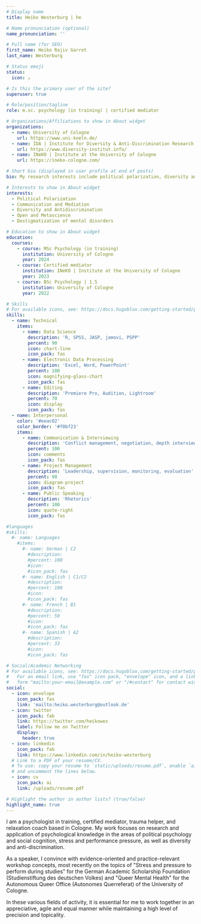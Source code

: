 ```yaml
---
# Display name
title: Heiko Westerburg | he

# Name pronunciation (optional)
name_pronunciation: ''

# Full name (for SEO)
first_name: Heiko Rajiv Garret
last_name: Westerburg

# Status emoji
status:
  icon: ☕️

# Is this the primary user of the site?
superuser: true

# Role/position/tagline
role: m.sc. psychology (in training) | certified mediator

# Organizations/Affiliations to show in About widget
organizations:
  - name: University of Cologne
    url: https://www.uni-koeln.de/
  - name: IDA | Institute for Diversity & Anti-Discrimination Research
    url: https://www.diversity-institut.info/
  - name: INeKO | Institute at the University of Cologne
    url: https://ineko-cologne.com/

# Short bio (displayed in user profile at end of posts)
bio: My research interests include political polarization, diversity and antidiscrimination, destigmatization of mental disorders.

# Interests to show in About widget
interests:
  - Political Polarization
  - Communication and Mediation
  - Diversity and Antidiscrimination
  - Open and Metascience
  - Destigmatization of mental disorders 

# Education to show in About widget
education:
  courses:
    - course: MSc Psychology (in training)
      institution: University of Cologne
      year: 2024
    - course: Certified mediator
      institution: INeKO | Institute at the University of Cologne
      year: 2023
    - course: BSc Psychology | 1.5
      institution: University of Cologne
      year: 2022

# Skills
# For available icons, see: https://docs.hugoblox.com/getting-started/page-builder/#icons
skills:
  - name: Technical
    items:
      - name: Data Science
        description: 'R, SPSS, JASP, jamovi, PSPP'
        percent: 90
        icon: chart-line
        icon_pack: fas
      - name: Electronic Data Processing
        description: 'Excel, Word, PowerPoint'
        percent: 100
        icon: magnifying-glass-chart
        icon_pack: fas
      - name: Editing
        description: 'Premiere Pro, Audition, Lightroom'
        percent: 70
        icon: display
        icon_pack: fas
  - name: Interpersonal
    color: '#eeac02'
    color_border: '#f0bf23'
    items:
      - name: Communication & Interviewing
        description: 'Conflict management, negotiation, depth interview, diagnostics'
        percent: 100
        icon: comments
        icon_pack: fas
      - name: Project Management
        description: 'Leadership, supervision, monitoring, evaluation'
        percent: 90
        icon: diagram-project
        icon_pack: fas
      - name: Public Speaking
        description: 'Rhetorics'
        percent: 100
        icon: quote-right
        icon_pack: fas

#languages
#skills:
  #- name: Languages
    #items:
      #- name: German | C2
        #description:
        #percent: 100
        #icon: 
        #icon_pack: fas
      #- name: English | C1/C2
        #description: 
        #percent: 100
        #icon: 
        #icon_pack: fas
      #- name: French | B1
        #description: 
        #percent: 50
        #icon: 
        #icon_pack: fas
      #- name: Spanish | A2
        #description: 
        #percent: 33
        #icon: 
        #icon_pack: fas

# Social/Academic Networking
# For available icons, see: https://docs.hugoblox.com/getting-started/page-builder/#icons
#   For an email link, use "fas" icon pack, "envelope" icon, and a link in the
#   form "mailto:your-email@example.com" or "/#contact" for contact widget.
social:
  - icon: envelope
    icon_pack: fas
    link: 'mailto:heiko.westerburg@outlook.de'
  - icon: twitter
    icon_pack: fab
    link: https://twitter.com/heikowes
    label: Follow me on Twitter
    display:
      header: true
  - icon: linkedin
    icon_pack: fab
    link: https://www.linkedin.com/in/heiko-westerburg
  # Link to a PDF of your resume/CV.
  # To use: copy your resume to `static/uploads/resume.pdf`, enable `ai` icons in `params.yaml`,
  # and uncomment the lines below.
  - icon: cv
    icon_pack: ai
    link: /uploads/resume.pdf

# Highlight the author in author lists? (true/false)
highlight_name: true
---
```


I am a psychologist in training, certified mediator, trauma helper, and relaxation coach based in Cologne. My work focuses on research and application of psychological knowledge in the areas of political psychology and social cognition, stress and performance pressure, as well as diversity and anti-discrimination. 

As a speaker, I convince with evidence-oriented and practice-relevant workshop concepts, most recently on the topics of "Stress and pressure to perform during studies" for the German Academic Scholarship Foundation (Studienstiftung des deutschen Volkes) and "Queer Mental Health" for the Autonomous Queer Office (Autonomes Querreferat) of the University of Cologne. 

In these various fields of activity, it is essential for me to work together in an appreciative, agile and equal manner while maintaining a high level of precision and topicality.